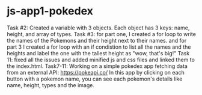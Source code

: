 # js-app1-pokedex
Task #2: Created a variable with 3 objects. Each object has 3 keys: name, height, and array of types.
Task #3: for part one, I created a for loop to write the names of the Pokemons and their height next to their names. 
and for part 3 I created a for loop with an if condistion to list all the names and the heights and label the one with the tallest height as "wow, that's big!"
Task 11: fixed all the issues and added minified js and css files and linked them to the index.html.
Task7-11: Working on a simple pokedex app fetching data from an external API: https://pokeapi.co/
In this app by clicking on each button with a pokemon name, you can see each pokemon's details like name, height, types and the image.